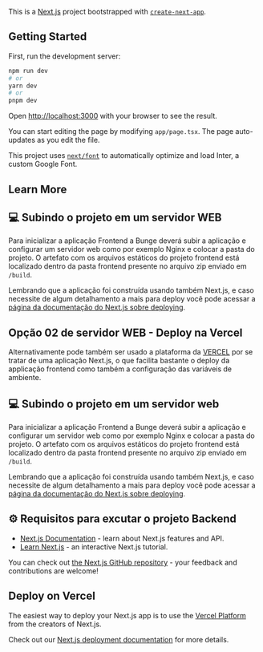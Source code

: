 This is a [Next.js](https://nextjs.org/) project bootstrapped with [`create-next-app`](https://github.com/vercel/next.js/tree/canary/packages/create-next-app).

## Getting Started

First, run the development server:

```bash
npm run dev
# or
yarn dev
# or
pnpm dev
```

Open [http://localhost:3000](http://localhost:3000) with your browser to see the result.

You can start editing the page by modifying `app/page.tsx`. The page auto-updates as you edit the file.

This project uses [`next/font`](https://nextjs.org/docs/basic-features/font-optimization) to automatically optimize and load Inter, a custom Google Font.

## Learn More

## 💻️ Subindo o projeto em um servidor WEB
Para inicializar a aplicação Frontend a Bunge deverá subir a aplicação e configurar um servidor web como por exemplo Nginx e colocar a pasta do projeto. O artefato com os arquivos estáticos do projeto frontend está localizado dentro da pasta frontend presente no arquivo zip enviado em `/build`.

Lembrando que a aplicação foi construída usando também Next.js, e caso necessite de algum detalhamento a mais para deploy você pode acessar a [página da documentação do Next.js sobre deploying](https://nextjs.org/docs/pages/building-your-application/deploying/static-exports).

## Opção 02 de servidor WEB - Deploy na Vercel
Alternativamente pode também ser usado a plataforma da [VERCEL](https://vercel.com/) por se tratar de uma aplicação Next.js, o que facilita bastante o deploy da applicação frontend como também a configuração das variáveis de ambiente.

## 💻️ Subindo o projeto em um servidor web
Para inicializar a aplicação Frontend a Bunge deverá subir a aplicação e configurar um servidor web como por exemplo Nginx e colocar a pasta do projeto. O artefato com os arquivos estáticos do projeto frontend está localizado dentro da pasta frontend presente no arquivo zip enviado em `/build`.

Lembrando que a aplicação foi construída usando também Next.js, e caso necessite de algum detalhamento a mais para deploy você pode acessar a [página da documentação do Next.js sobre deploying](https://nextjs.org/docs/pages/building-your-application/deploying/static-exports).

## ⚙️ Requisitos para excutar o projeto Backend

- [Next.js Documentation](https://nextjs.org/docs) - learn about Next.js features and API.
- [Learn Next.js](https://nextjs.org/learn) - an interactive Next.js tutorial.

You can check out [the Next.js GitHub repository](https://github.com/vercel/next.js/) - your feedback and contributions are welcome!

## Deploy on Vercel

The easiest way to deploy your Next.js app is to use the [Vercel Platform](https://vercel.com/new?utm_medium=default-template&filter=next.js&utm_source=create-next-app&utm_campaign=create-next-app-readme) from the creators of Next.js.

Check out our [Next.js deployment documentation](https://nextjs.org/docs/deployment) for more details.
